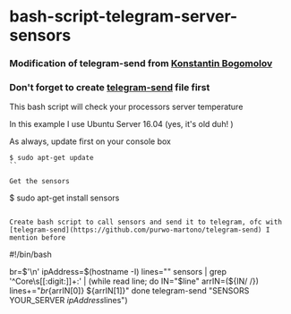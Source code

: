 # bash-script-telegram-server-sensors

### Modification of telegram-send from [Konstantin Bogomolov](https://bogomolov.tech/Telegram-notification-on-SSH-login/)

### Don't forget to create [telegram-send](https://github.com/purwo-martono/telegram-send) file first

This bash script will check your processors server temperature

In this example I use Ubuntu Server 16.04 (yes, it's old duh! )

As always, update first on your console box
```
$ sudo apt-get update
``

Get the sensors
```
$ sudo apt-get install sensors
```

Create bash script to call sensors and send it to telegram, ofc with [telegram-send](https://github.com/purwo-martono/telegram-send) I mention before 
```
#!/bin/bash

br=$'\n'
ipAddress=$(hostname -I)
lines=""
sensors | grep '^Core\s[[:digit:]]\+:' | (while read line;
do
  IN="$line"
  arrIN=(${IN/ /})
  lines+="${br}${arrIN[0]} ${arrIN[1]}"
done
telegram-send "SENSORS YOUR_SERVER $ipAddress$lines")
```



